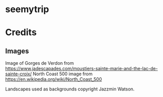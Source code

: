 # seemytrip


# Credits

## Images
Image of Gorges de Verdon from https://www.jadescapades.com/moustiers-sainte-marie-and-the-lac-de-sainte-croix/
North Coast 500 image from https://en.wikipedia.org/wiki/North_Coast_500
<!-- Home page background from https://www.serre-chevalier.com/en/domaine-altitude/domaine-serre-chevalier-ete -->
Landscapes used as backgrounds copyright Jazzmin Watson.